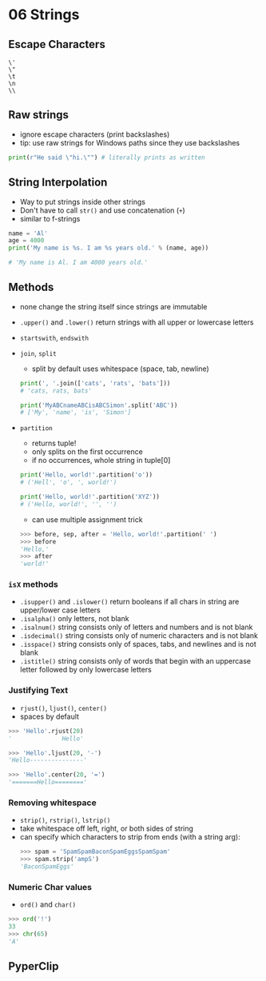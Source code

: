 # 06 Strings


## Escape Characters

```
\'
\"
\t
\n
\\
```

## Raw strings
* ignore escape characters (print backslashes)
* tip: use raw strings for Windows paths since they use backslashes

```py
print(r"He said \"hi.\"") # literally prints as written
```

## String Interpolation
* Way to put strings inside other strings
* Don't have to call `str()` and use concatenation (`+`)
* similar to f-strings

```py
name = 'Al'
age = 4000
print('My name is %s. I am %s years old.' % (name, age))

# 'My name is Al. I am 4000 years old.'
```

## Methods
* none change the string itself since strings are immutable
* `.upper()` and `.lower()` return strings with all upper or lowercase letters
* `startswith`, `endswith`
* `join`, `split`
    * split by default uses whitespace (space, tab, newline)
    ```py
    print(', '.join(['cats', 'rats', 'bats']))
    # 'cats, rats, bats'

    print('MyABCnameABCisABCSimon'.split('ABC'))
    # ['My', 'name', 'is', 'Simon']
    ```

* `partition`
    * returns tuple!
    * only splits on the first occurrence
    * if no occurrences, whole string in tuple[0]
    ```py
    print('Hello, world!'.partition('o'))
    # ('Hell', 'o', ', world!')

    print('Hello, world!'.partition('XYZ'))
    # ('Hello, world!', '', '')
    ```
    * can use multiple assignment trick
    ```py
    >>> before, sep, after = 'Hello, world!'.partition(' ')
    >>> before
    'Hello,'
    >>> after
    'world!'
    ```


### `isX` methods

* `.isupper()` and `.islower()` return booleans if all chars in string are upper/lower case letters
* `.isalpha()` only letters, not blank
* `.isalnum()` string consists only of letters and numbers and is not blank
* `.isdecimal()` string consists only of numeric characters and is not blank
* `.isspace()` string consists only of spaces, tabs, and newlines and is not blank
* `.istitle()` string consists only of words that begin with an uppercase letter followed by only lowercase letters

### Justifying Text

* `rjust()`, `ljust()`, `center()`
* spaces by default

```py
>>> 'Hello'.rjust(20)
'              Hello'

>>> 'Hello'.ljust(20, '-')
'Hello---------------'

>>> 'Hello'.center(20, '=')
'=======Hello========'
```

### Removing whitespace
* `strip()`, `rstrip()`, `lstrip()`
* take whitespace off left, right, or both sides of string
* can specify which characters to strip from ends (with a string arg):
    ```py
    >>> spam = 'SpamSpamBaconSpamEggsSpamSpam'
    >>> spam.strip('ampS')
    'BaconSpamEggs'
    ```
### Numeric Char values
* `ord()` and `char()`
```py
>>> ord('!')
33
>>> chr(65)
'A'
```


## PyperClip





